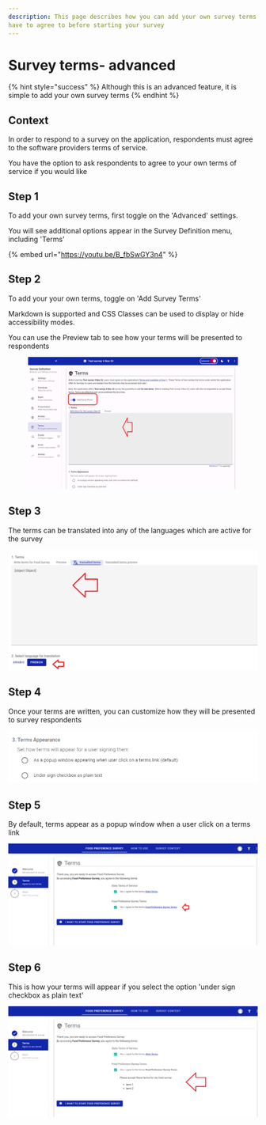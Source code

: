 ```yaml
---
description: This page describes how you can add your own survey terms which respondents
have to agree to before starting your survey
---
```


# Survey terms- advanced

{% hint style="success" %}
Although this is an advanced feature, it is simple to add your own survey terms
{% endhint %}

## Context

In order to respond to a survey on the application, respondents must agree to the software providers terms of service.&#x20;

You have the option to ask respondents to agree to your own terms of service if you would like

## Step 1

To add your own survey terms, first toggle on the 'Advanced' settings.

You will see additional options appear in the Survey Definition menu, including 'Terms'

{% embed url="https://youtu.be/B_fbSwGY3n4" %}

## Step 2

To add your your own terms, toggle on 'Add Survey Terms'

Markdown is supported and CSS Classes can be used to display or hide accessibility modes.

You can use the Preview tab to see how your terms will be presented to respondents

<figure><img src="../../../.gitbook/assets/image (2) (2).png" alt=""><figcaption></figcaption></figure>

## Step 3

The terms can be translated into any of the languages which are active for the survey

![](<../../../.gitbook/assets/image (299) (1) (1) (1).png>)

## Step 4

Once your terms are written, you can customize how they will be presented to survey respondents

![](<../../../.gitbook/assets/image (310) (1) (1) (1) (1) (1) (1).png>)

## Step 5

By default, terms appear as a popup window when a user click on a terms link

![](<../../../.gitbook/assets/image (314) (1) (1) (1).png>)

## Step 6

This is how your terms will appear if you select the option 'under sign checkbox as plain text'

![](<../../../.gitbook/assets/image (299) (1) (1).png>)
